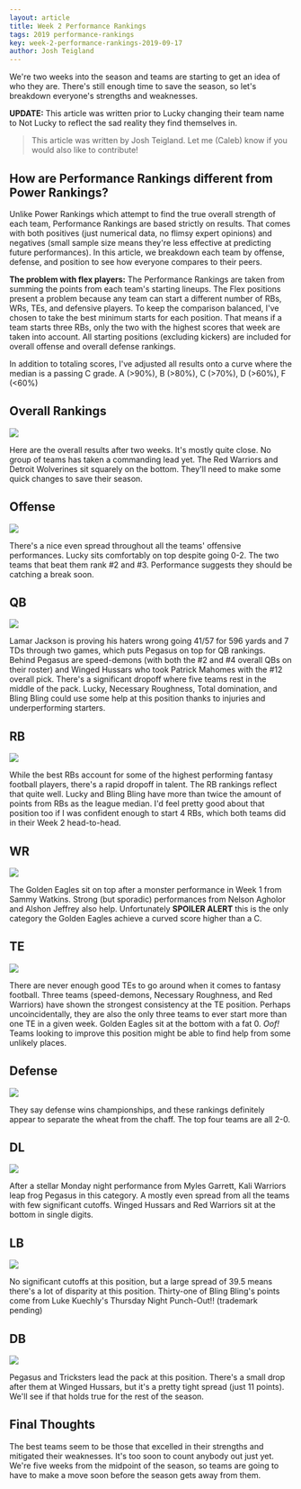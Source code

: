 ```yaml
---
layout: article
title: Week 2 Performance Rankings
tags: 2019 performance-rankings
key: week-2-performance-rankings-2019-09-17
author: Josh Teigland
---
```


We're two weeks into the season and teams are starting to get an idea of who they are. There's still enough time to save the season, so let's breakdown everyone's strengths and weaknesses.

**UPDATE:** This article was written prior to Lucky changing their team name to Not Lucky to reflect the sad reality they find themselves in.

<!--more-->

>This article was written by Josh Teigland. Let me (Caleb) know if you would also like to contribute!

## How are Performance Rankings different from Power Rankings?

Unlike Power Rankings which attempt to find the true overall strength of each team, Performance Rankings are based strictly on results. That comes with both positives (just numerical data, no flimsy expert opinions) and negatives (small sample size means they're less effective at predicting future performances). In this article, we breakdown each team by offense, defense, and position to see how everyone compares to their peers.

**The problem with flex players:** The Performance Rankings are taken from summing the points from each team's starting lineups. The Flex positions present a problem because any team can start a different number of RBs, WRs, TEs, and defensive players. To keep the comparison balanced, I've chosen to take the best minimum starts for each position. That means if a team starts three RBs, only the two with the highest scores that week are taken into account. All starting positions (excluding kickers) are included for overall offense and overall defense rankings.

In addition to totaling scores, I've adjusted all results onto a curve where the median is a passing C grade. A (>90%), B (>80%), C (>70%), D (>60%), F (<60%)

## Overall Rankings

![](/post-assets/2019/2019-09-17/2019-week-2-overall.png)

Here are the overall results after two weeks. It's mostly quite close. No group of teams has taken a commanding lead yet. The Red Warriors and Detroit Wolverines sit squarely on the bottom. They'll need to make some quick changes to save their season.

## Offense

![](/post-assets/2019/2019-09-17/2019-week-2-offense.png)

There's a nice even spread throughout all the teams' offensive performances. Lucky sits comfortably on top despite going 0-2. The two teams that beat them rank #2 and #3. Performance suggests they should be catching a break soon.

## QB

![](/post-assets/2019/2019-09-17/2019-week-2-qb.png)

Lamar Jackson is proving his haters wrong going 41/57 for 596 yards and 7 TDs through two games, which puts Pegasus on top for QB rankings. Behind Pegasus are speed-demons (with both the #2 and #4 overall QBs on their roster) and Winged Hussars who took Patrick Mahomes with the #12 overall pick. There's a significant dropoff where five teams rest in the middle of the pack. Lucky, Necessary Roughness, Total domination, and Bling Bling could use some help at this position thanks to injuries and underperforming starters.

## RB

![](/post-assets/2019/2019-09-17/2019-week-2-rb.png)

While the best RBs account for some of the highest performing fantasy football players, there's a rapid dropoff in talent. The RB rankings reflect that quite well. Lucky and Bling Bling have more than twice the amount of points from RBs as the league median. I'd feel pretty good about that position too if I was confident enough to start 4 RBs, which both teams did in their Week 2 head-to-head.

## WR

![](/post-assets/2019/2019-09-17/2019-week-2-wr.png)

The Golden Eagles sit on top after a monster performance in Week 1 from Sammy Watkins. Strong (but sporadic) performances from Nelson Agholor and Alshon Jeffrey also help. Unfortunately **SPOILER ALERT** this is the only category the Golden Eagles achieve a curved score higher than a C.

## TE

![](/post-assets/2019/2019-09-17/2019-week-2-te.png)

There are never enough good TEs to go around when it comes to fantasy football. Three teams (speed-demons, Necessary Roughness, and Red Warriors) have shown the strongest consistency at the TE position. Perhaps uncoincidentally, they are also the only three teams to ever start more than one TE in a given week. Golden Eagles sit at the bottom with a fat 0. *Oof!* Teams looking to improve this position might be able to find help from some unlikely places.

## Defense

![](/post-assets/2019/2019-09-17/2019-week-2-defense.png)

They say defense wins championships, and these rankings definitely appear to separate the wheat from the chaff. The top four teams are all 2-0.

## DL

![](/post-assets/2019/2019-09-17/2019-week-2-dl.png)

After a stellar Monday night performance from Myles Garrett, Kali Warriors leap frog Pegasus in this category. A mostly even spread from all the teams with few significant cutoffs. Winged Hussars and Red Warriors sit at the bottom in single digits.

## LB

![](/post-assets/2019/2019-09-17/2019-week-2-lb.png)

No significant cutoffs at this position, but a large spread of 39.5 means there's a lot of disparity at this position. Thirty-one of Bling Bling's points come from Luke Kuechly's Thursday Night Punch-Out!! (trademark pending)

## DB

![](/post-assets/2019/2019-09-17/2019-week-2-db.png)

Pegasus and Tricksters lead the pack at this position. There's a small drop after them at Winged Hussars, but it's a pretty tight spread (just 11 points). We'll see if that holds true for the rest of the season.

## Final Thoughts

The best teams seem to be those that excelled in their strengths and mitigated their weaknesses. It's too soon to count anybody out just yet. We're five weeks from the midpoint of the season, so teams are going to have to make a move soon before the season gets away from them.

